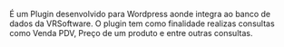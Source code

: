 É um Plugin desenvolvido para Wordpress aonde integra ao banco de dados da VRSoftware. O plugin tem como finalidade realizas consultas como Venda PDV, Preço de um produto e entre outras consultas.
